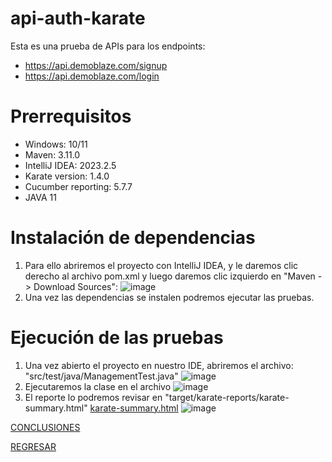 # api-auth-karate
Esta es una prueba de APIs para los endpoints: 
- https://api.demoblaze.com/signup
- https://api.demoblaze.com/login

# Prerrequisitos
- Windows: 10/11
- Maven: 3.11.0
- IntelliJ IDEA: 2023.2.5
- Karate version: 1.4.0
- Cucumber reporting: 5.7.7
- JAVA 11

# Instalación de dependencias
1. Para ello abriremos el proyecto con IntelliJ IDEA, y le daremos clic derecho al archivo pom.xml y luego daremos clic izquierdo en "Maven -> Download Sources":
   ![image](https://github.com/dbchango/qa-automation-exercises/assets/49067691/515d97bb-b0af-4aa2-aae8-7294ca47fba0)
2. Una vez las dependencias se instalen podremos ejecutar las pruebas.

# Ejecución de las pruebas
1. Una vez abierto el proyecto en nuestro IDE, abriremos el archivo: "src/test/java/ManagementTest.java"
   ![image](https://github.com/dbchango/qa-automation-exercises/assets/49067691/4e6ff4a1-5d5b-4361-bdbd-9f7165f9f587)
3. Ejecutaremos la clase en el archivo
   ![image](https://github.com/dbchango/qa-automation-exercises/assets/49067691/80fc876f-797d-41ae-b702-f845ed4b32a6)
5. El reporte lo podremos revisar en "target/karate-reports/karate-summary.html" [karate-summary.html](./target/karate-reports/karate-summary.html)
   ![image](https://github.com/dbchango/qa-automation-exercises/assets/49067691/0ee7d438-9207-4265-bd8c-99fce04e1bd6)

[CONCLUSIONES](./conclusiones.txt)

[REGRESAR](../README.md)